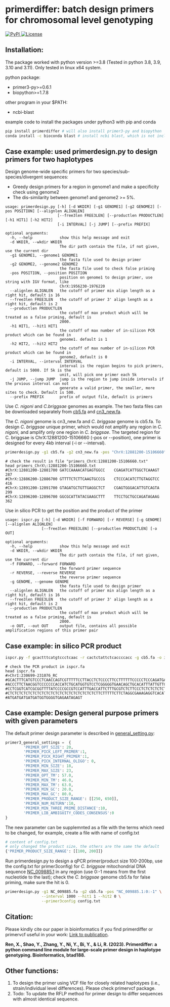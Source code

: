 # primerdiffer: batch design primers for chromosomal level genotyping 
<a href="https://pypi.python.org/pypi/primerdiffer" rel="pypi">![PyPI](https://img.shields.io/pypi/v/primerdiffer?color=green) </a>
<a href="http://www.gnu.org/licenses/gpl-2.0.html" rel="license">![License](https://img.shields.io/pypi/l/primerdiffer?color=orange)</a>

## Installation:
The package worked with python version >=3.8 (Tested in python 3.8, 3.9, 3.10 and 3.11). Only tested in linux x64 system.

python package:
- primer3-py>=0.6.1
- biopython>=1.7.8

other program in your $PATH:
- ncbi-blast

example code to install the packages under python3 with pip and conda
```bash
pip install primerdiffer # will also install primer3-py and biopython  
conda install -c bioconda blast # install ncbi blast, which is not included in pip installation
```

## Case example: used primerdesign.py to design primers for two haplotypes 
Design genome-wide specific primers for two species/sub-species/divergent sequences:
- Greedy design primers for a region in genome1 and make a specificity check using genome2
- The dis-similarity between genome1 and genome2 >= 5%. 
```
usage: primerdesign.py [-h] [-d WKDIR] [-g1 GENOME1] [-g2 GENOME2] [-pos POSITION] [--alignlen ALIGNLEN]
                       [--free3len FREE3LEN] [--productlen PRODUCTLEN] [-h1 HIT1] [-h2 HIT2]
                       [-i INTERVAL] [-j JUMP] [--prefix PREFIX]

optional arguments:
  -h, --help            show this help message and exit
  -d WKDIR, --wkdir WKDIR
                        The dir path contain the file, if not given, use the current dir
  -g1 GENOME1, --genome1 GENOME1
                        the fasta file used to design primer
  -g2 GENOME2, --genome2 GENOME2
                        the fasta file used to check false priming
  -pos POSITION, --position POSITION
                        position on genome1 to design primer, use string with IGV format, like
                        ChrX:1956230-1976220
  --alignlen ALIGNLEN   the cutoff of primer min align length as a right hit, default is 16
  --free3len FREE3LEN   the cutoff of primer 3' align length as a right hit, default is 2
  --productlen PRODUCTLEN
                        the cutoff of max product which will be treated as a false priming, default is
                        2000.
  -h1 HIT1, --hit1 HIT1
                        the cutoff of max number of in-silicon PCR product which can be found in
                        genome1. default is 1
  -h2 HIT2, --hit2 HIT2
                        the cutoff of max number of in-silicon PCR product which can be found in
                        genome2, default is 0
  -i INTERVAL, --interval INTERVAL
                        interval is the region begins to pick primers, default is 5000. If 5k is the
                        unit, will pick one primer each 5k
  -j JUMP, --jump JUMP  jump is the region to jump inside intervals if the prvious interval can not
                        generate a valid primer, the smaller, more sites to check. Default is 500.
  --prefix PREFIX       prefix of output file, default is primers
```

Use _C. nigoni_ and _C.briggsae_ genomes as example. The two fasta files can be downloaded separately 
from [cb5.fa](https://github.com/Runsheng/cbgenome/releases/download/cb5pre_cn3pre/cb5.fa.gz) and 
[cn3_new.fa](https://github.com/Runsheng/cbgenome/releases/download/cb5pre_cn3pre/cn3_new.fa.gz). 

The _C. nigoni_ genome is cn3_new.fa and _C. briggsae_ genome is cb5.fa. To design _C. briggsae_ unique primer, 
which would not amplify any region in _C. nigoni_, and amplify only one region in _C. briggsae_. 
The targeted region for C. briggsae is ChrX:12881200-15106660 (-pos or --position),
one primer is designed for every 4kb interval (-i or --interval).
```bash
primerdesign.py -g1 cb5.fa -g2 cn3_new.fa -pos "ChrX:12881200-15106660" --interval 4000
```

```
# check the result in file "primers_ChrX:12881200-15106660.txt"
head primers_ChrX\:12881200-15106660.txt
#ChrX:12881200-12881700	GATCCAAAACATGAGTGGCC	CGAGATCATTGGCTCAAAGT	287
#ChrX:12886200-12886700	GTTTTCTCTTCAAGTGCCCG	CTCCCACATCTTGTAGGTCC	416
#ChrX:12891200-12891700	GTAGATGCTGTTGAGGCTCT	CGAGTGGGACATTGTCAGTA	299
#ChrX:12896200-12896700	GGCGCATTATACGAAGCTTT	TTCCTGCTGCCAGATAGAAG	362
```


Use in silico PCR to get the position and the product of the primer
```
usage: ispcr.py [-h] [-d WKDIR] [-f FORWARD] [-r REVERSE] [-g GENOME] [--alignlen ALIGNLEN]
                [--free3len FREE3LEN] [--productlen PRODUCTLEN] [-o OUT]

optional arguments:
  -h, --help            show this help message and exit
  -d WKDIR, --wkdir WKDIR
                        The dir path contain the file, if not given, use the current dir
  -f FORWARD, --forward FORWARD
                        the forward primer sequence
  -r REVERSE, --reverse REVERSE
                        the reverse primer sequence
  -g GENOME, --genome GENOME
                        the fasta file used to design primer
  --alignlen ALIGNLEN   the cutoff of primer min align length as a right hit, default is 16
  --free3len FREE3LEN   the cutoff of primer 3' align length as a right hit, default is 2
  --productlen PRODUCTLEN
                        the cutoff of max product which will be treated as a false priming, default is
                        2000.
  -o OUT, --out OUT     output file, contains all possible amplification regions of this primer pair
```

## Case example: in silico PCR product

```bash
ispcr.py -f gcactttcatgtccctcaac -r cactctattctcaccccacc -g cb5.fa -o ispcr.fa
```

```
# check the PCR product in ispcr.fa
head ispcr.fa
#>ChrI:230699-231076_RC
#GCACTTTCATGTCCCTCAACCAGTCGTTTTTCCTTACCTCTCCCCTTCCTTTTTTCCCCCTCCCAGATGACGTCACCCATCTGTCC
#ACCCTTCTAACGGTCCCCCCCACCATCTGCATGGTGTCCTCGGGGGTGAACAGCTGCACATTTATTGTTCCCTTCTATTCCCCCCT
#CCTCGGTCATCGCGGTTTTATCCCCGCCGTCCATTTGACCATTCTTTGCGTCTCTTCCCTCTCTCTCTCTCTCTCTCTCTCTCTCT
#CTCTCTCTCTCTCTCTCTCTCTCTCTCTCTCTCTCTCTCTTCTTTTTCTTCTAGGCGAAAGAGGTCACATGGAAGAGAAGAGGATG
#ATGATGATGATGATGGTGGGGTGAGAATAGAGT
```

## Case example: Design general purpose primers with given parameters
The default primer design parameter is described in [general_setting.py](https://github.com/Runsheng/primerdiffer/blob/master/primerdiffer/general_settings.py):
```python
primer3_general_settings =  {
        'PRIMER_OPT_SIZE': 20,
        'PRIMER_PICK_LEFT_PRIMER':1,
        'PRIMER_PICK_RIGHT_PRIMER':1,
        'PRIMER_PICK_INTERNAL_OLIGO': 0,
        'PRIMER_MIN_SIZE': 18,
        'PRIMER_MAX_SIZE': 23,
        'PRIMER_OPT_TM': 57.0,
        'PRIMER_MIN_TM': 46.0,
        'PRIMER_MAX_TM': 63.0,
        'PRIMER_MIN_GC': 20.0,
        'PRIMER_MAX_GC': 80.0,
        'PRIMER_PRODUCT_SIZE_RANGE': [[250, 650]],
        'PRIMER_NUM_RETURN':10,
        'PRIMER_MIN_THREE_PRIME_DISTANCE':10,
        'PRIMER_LIB_AMBIGUITY_CODES_CONSENSUS':0
}
```
The new parameter can be supplemnted as a file with the terms which need to be changed, for example, create a file with name of config.txt
```python
# content of config.txt
# only changed the product size, the others are the same the default
{'PRIMER_PRODUCT_SIZE_RANGE': [[100, 200]]}
```
Run primerdesign.py to design a qPCR primer(product size 100-200bp, use the config.txt for primer3config) for _C. briggsae_ mitochondrial DNA sequence
[NC_009885.1](https://www.ncbi.nlm.nih.gov/nuccore/NC_009885.1?report=fasta) in any region (use 0:-1 means from the first 
nucleotide to the last); check the _C. briggsae_ genome cb5.fa for false priming, make sure the hit is 0.
```bash
primerdesign.py -g1 NC_009885.fa -g2 cb5.fa -pos "NC_009885.1:0:-1" \
                --interval 1000 --hit1 1 --hit2 0 \
                --primer3config config.txt
```


## Citation:
Please kindly cite our paper in bioinformatics if you find primerdiffer or primervcf useful in your work: [Link to publication](https://academic.oup.com/bioinformatics/article/39/4/btad188/7126407).

 **Ren, X., Shao, Y., Zhang, Y., Ni, Y., Bi, Y., & Li, R. (2023). Primerdiffer: a python command line module for large-scale primer design in haplotype genotyping. Bioinformatics, btad188.**

## Other functions:
1. To design the primer using VCF file for closely related haplotypes (i.e., strain/individual level differences). Please check primervcf package.
2. Todo: To update the RFLP method for primer design to differ sequences with almost identical sequence.

